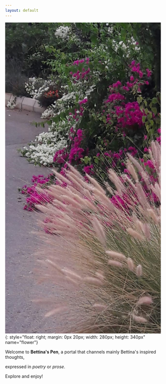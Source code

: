 ```yaml
---
layout: default
---
```


<!--This is a comment for me that will not appear on the website-->

![flower](./img/flower.jpg){: style="float: right; margin: 0px 20px; width: 280px; height: 340px" name="flower"}

Welcome to **Bettina's Pen**, a portal that channels mainly Bettina's inspired thoughts,  

expressed in *poetry* or *prose*.

Explore and enjoy!
